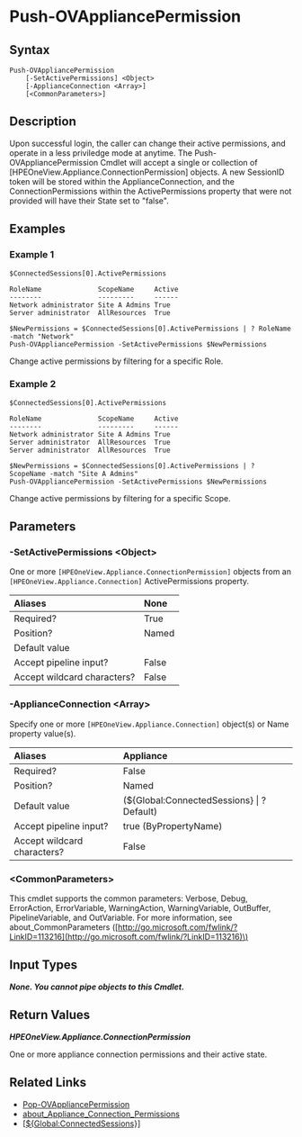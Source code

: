 ﻿---
description: Change appliance connection active permissions.
---

# Push-OVAppliancePermission

## Syntax

```text
Push-OVAppliancePermission
    [-SetActivePermissions] <Object>
    [-ApplianceConnection <Array>]
    [<CommonParameters>]
```

## Description

Upon successful login, the caller can change their active permissions, and operate in a less priviledge mode at anytime.  The Push-OVAppliancePermission Cmdlet will accept a single or collection of [HPEOneView.Appliance.ConnectionPermission] objects.  A new SessionID token will be stored within the ApplianceConnection, and the ConnectionPermissions within the ActivePermissions property that were not provided will have their State set to "false".

## Examples

###  Example 1 

```text
$ConnectedSessions[0].ActivePermissions

RoleName              ScopeName     Active
--------              ---------     ------
Network administrator Site A Admins True
Server administrator  AllResources  True

$NewPermissions = $ConnectedSessions[0].ActivePermissions | ? RoleName -match "Network"
Push-OVAppliancePermission -SetActivePermissions $NewPermissions
```

Change active permissions by filtering for a specific Role.

###  Example 2 

```text
$ConnectedSessions[0].ActivePermissions

RoleName              ScopeName     Active
--------              ---------     ------
Network administrator Site A Admins True
Server administrator  AllResources  True
Server administrator  AllResources  True

$NewPermissions = $ConnectedSessions[0].ActivePermissions | ? ScopeName -match "Site A Admins"
Push-OVAppliancePermission -SetActivePermissions $NewPermissions
```

Change active permissions by filtering for a specific Scope.

## Parameters

### -SetActivePermissions &lt;Object&gt;

One or more `[HPEOneView.Appliance.ConnectionPermission]` objects from an `[HPEOneView.Appliance.Connection]` ActivePermissions property.

| Aliases | None |
| :--- | :--- |
| Required? | True |
| Position? | Named |
| Default value |  |
| Accept pipeline input? | False |
| Accept wildcard characters? | False |

### -ApplianceConnection &lt;Array&gt;

Specify one or more `[HPEOneView.Appliance.Connection]` object(s) or Name property value(s).

| Aliases | Appliance |
| :--- | :--- |
| Required? | False |
| Position? | Named |
| Default value | (${Global:ConnectedSessions} &vert; ? Default) |
| Accept pipeline input? | true (ByPropertyName) |
| Accept wildcard characters? | False |

### &lt;CommonParameters&gt;

This cmdlet supports the common parameters: Verbose, Debug, ErrorAction, ErrorVariable, WarningAction, WarningVariable, OutBuffer, PipelineVariable, and OutVariable. For more information, see about\_CommonParameters \([http://go.microsoft.com/fwlink/?LinkID=113216](http://go.microsoft.com/fwlink/?LinkID=113216)\)

## Input Types

_**None.  You cannot pipe objects to this Cmdlet.**_

## Return Values

_**HPEOneView.Appliance.ConnectionPermission**_

One or more appliance connection permissions and their active state.

## Related Links

* [Pop-OVAppliancePermission](pop-ovappliancepermission.md)
* [about_Appliance_Connection_Permissions](https://hpe-docs.gitbook.io/posh-hpeoneview/about/about_appliance_connection_permissions)
* [[${Global:ConnectedSessions}]](https://hpe-docs.gitbook.io/posh-hpeoneview/about/about_appliance_connections)
